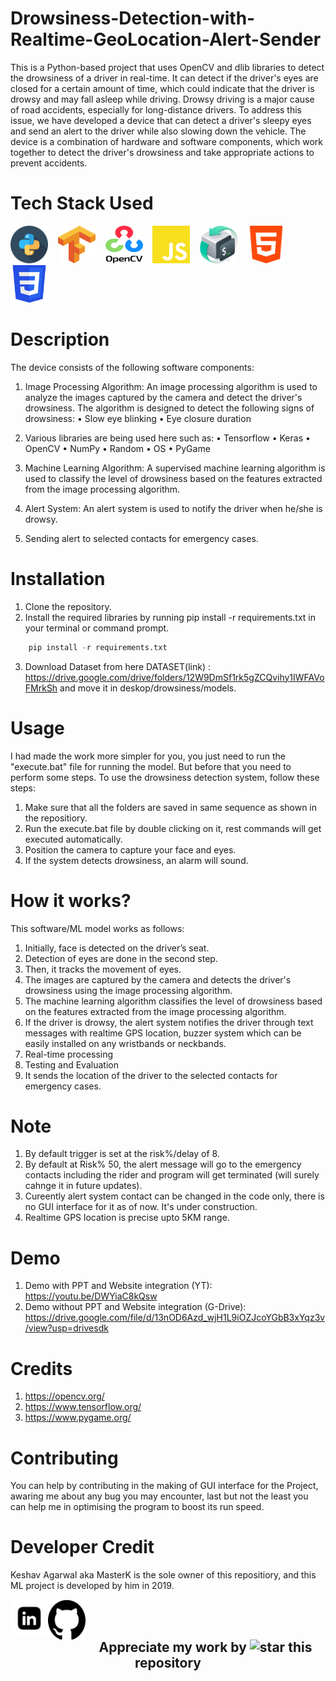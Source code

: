 # Drowsiness-Detection-with-Realtime-GeoLocation-Alert-Sender
This is a Python-based project that uses OpenCV and dlib libraries to detect the drowsiness of a driver in real-time. It can detect if the driver's eyes are closed for a certain amount of time, which could indicate that the driver is drowsy and may fall asleep while driving. Drowsy driving is a major cause of road accidents, especially for long-distance drivers. To address this issue, we have developed a device that can detect a driver's sleepy eyes and send an alert to the driver while also slowing down the vehicle. The device is a combination of hardware and software components, which work together to detect the driver's drowsiness and take appropriate actions to prevent accidents.

# Tech Stack Used
<a><img src="icons/python.webp" aign="left" height="60" width="60" alt="python"></a>&nbsp;&nbsp;&nbsp;
<a><img src="icons/tensorflow-2.png" aign="left" height="60" width="60" alt="tensorflow"></a>&nbsp;&nbsp;&nbsp;
<a><img src="icons/OpenCV.webp" aign="left" height="60" width="60" alt="openCV"></a>&nbsp;&nbsp;&nbsp;
<a><img src="icons/js.svg" aign="left" height="60" width="60" alt="js"></a>&nbsp;&nbsp;&nbsp;
<a><img src="icons/bash2.png" aign="left" height="60" width="60" alt="bash2"></a>&nbsp;&nbsp;&nbsp;
<a><img src="icons/html5.png" aign="left" height="60" width="60" alt="html5"></a>&nbsp;&nbsp;&nbsp;
<a><img src="icons/css3.png" aign="left" height="60" width="60" alt="css3"></a>

# Description
The device consists of the following software components:

1. Image Processing Algorithm: An image processing algorithm is used to analyze the images captured by the camera and detect the driver's drowsiness. The algorithm is designed to detect the following signs of drowsiness:
• Slow eye blinking • Eye closure duration

2. Various libraries are being used here such as: • Tensorflow • Keras • OpenCV • NumPy • Random • OS • PyGame

3. Machine Learning Algorithm: A supervised machine learning algorithm is used to classify the level of drowsiness based on the features extracted from the image processing algorithm.

4. Alert System: An alert system is used to notify the driver when he/she is drowsy.

5. Sending alert to selected contacts for emergency cases.


# Installation
1. Clone the repository.
2. Install the required libraries by running pip install -r requirements.txt in your terminal or command prompt.
```python
    pip install -r requirements.txt
```
3. Download Dataset from here DATASET(link) : https://drive.google.com/drive/folders/12W9DmSf1rk5gZCQvihy1IWFAVoFMrkSh and move it in deskop/drowsiness/models.

# Usage
I had made the work more simpler for you, you just need to run the "execute.bat" file for running the model. But before that you need to perform some steps.
To use the drowsiness detection system, follow these steps:

1. Make sure that all the folders are saved in same sequence as shown in the repositiory.
2. Run the execute.bat file by double clicking on it, rest commands will get executed automatically.
3. Position the camera to capture your face and eyes.
4. If the system detects drowsiness, an alarm will sound.

# How it works?
This software/ML model works as follows:

1. Initially, face is detected on the driver’s seat.
2. Detection of eyes are done in the second step.
3. Then, it tracks the movement of eyes.
4. The images are captured by the camera and detects the driver's drowsiness using the image processing algorithm.
5. The machine learning algorithm classifies the level of drowsiness based on the features extracted from the image processing algorithm.
6. If the driver is drowsy, the alert system notifies the driver through text messages with realtime GPS location, buzzer system which can be easily installed on any wristbands or neckbands.
7. Real-time processing
8. Testing and Evaluation
9. It sends the location of the driver to the selected contacts for emergency cases.

# Note
1. By default trigger is set at the risk%/delay of 8.
2. By default at Risk% 50, the alert message will go to the emergency contacts including the rider and program will get terminated (will surely cahnge it in future updates).
3. Cureently alert system contact can be changed in the code only, there is no GUI interface for it as of now. It's under construction.
4. Realtime GPS location is precise upto 5KM range.

# Demo
1. Demo with PPT and Website integration (YT):  https://youtu.be/DWYiaC8kQsw
2. Demo without PPT and Website integration (G-Drive): https://drive.google.com/file/d/13nOD6Azd_wjH1L9iOZJcoYGbB3xYqz3v/view?usp=drivesdk


# Credits
1. https://opencv.org/
2. https://www.tensorflow.org/
3. https://www.pygame.org/

# Contributing
You can help by contributing in the making of GUI interface for the Project, awaring me about any bug you may encounter, last but not the least you can help me in optimising the program to boost its run speed.

# Developer Credit
Keshav Agarwal aka MasterK is the sole owner of this repositiory, and this ML project is developed by him in 2019.

<a href="https://www.linkedin.com/in/keshav-agarwal-0927"><img src="icons/linkedin.webp" align="left" height="60" width="60" alt="LinkedIn"></a>
<a href="https://www.github.com/MasterK0927"><img src="icons/github.svg" align="left" height="65" width="60" alt="Github"></a>
<br><br>

<h2 align="center"> Appreciate my work by <img src="icons/github.gif" height=60 width=60 alt=star align=bottom> this repository </h2>

